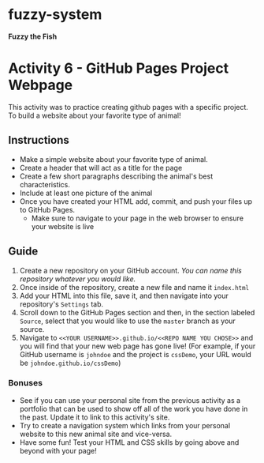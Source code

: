 # fuzzy-system

**Fuzzy the Fish**

# Activity 6 - GitHub Pages Project Webpage
This activity was to practice creating github pages with a specific project.
To build a website about your favorite type of animal!

## Instructions
* Make a simple website about your favorite type of animal.
* Create a header that will act as a title for the page
* Create a few short paragraphs describing the animal's best characteristics. 
* Include at least one picture of the animal
* Once you have created your HTML add, commit, and push your files up to GitHub Pages.
  * Make sure to navigate to your page in the web browser to ensure your website is live

## Guide
1. Create a new repository on your GitHub account. *You can name this repository whatever you would like.*
2. Once inside of the repository, create a new file and name it `index.html`
3. Add your HTML into this file, save it, and then navigate into your repository's `Settings` tab.
4. Scroll down to the GitHub Pages section and then, in the section labeled `Source`, select that you would like to use the `master` branch as your source.
5. Navigate to `<<YOUR USERNAME>>.github.io/<<REPO NAME YOU CHOSE>>` and you will find that your new web page has gone live! (For example, if your GitHub username is `johndoe` and the project is `cssDemo`, your URL would be `johndoe.github.io/cssDemo`) 
### Bonuses
* See if you can use your personal site from the previous activity as a portfolio that can be used to show off all of the work you have done in the past. Update it to link to this activity's site.
* Try to create a navigation system which links from your personal website to this new animal site and vice-versa.
* Have some fun! Test your HTML and CSS skills by going above and beyond with your page!